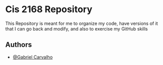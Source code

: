 
# Cis 2168 Repository

This Repository is meant for me to organize my code, have versions of it that I can go back and modify, and also to exercise my GitHub  skills

## Authors

- [@Gabriel Carvalho](https://github.com/Lopes51789)

